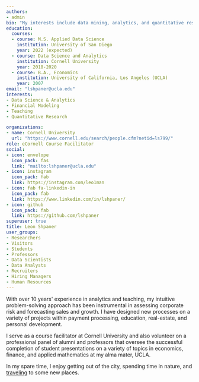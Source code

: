 ```yaml
---
authors:
- admin
bio: "My interests include data mining, analytics, and quantitative research."
education:
  courses:
  - course: M.S. Applied Data Science
    institution: University of San Diego
    year: 2022 (expected)
  - course: Data Science and Analytics
    institution: Cornell University
    year: 2018-2020
  - course: B.A., Economics
    institution: University of California, Los Angeles (UCLA)
    year: 2007
email: "lshpaner@ucla.edu"
interests:
- Data Science & Analytics
- Financial Modeling
- Teaching
- Quantitative Research

organizations:
- name: Cornell University
  url: "https://www.cornell.edu/search/people.cfm?netid=ls799/"
role: eCornell Course Facilitator
social:
- icon: envelope
  icon_pack: fas
  link: "mailto:lshpaner@ucla.edu"
- icon: instagram
  icon_pack: fab
  link: https://instagram.com/leo1man  
- icon: fab fa-linkedin-in
  icon_pack: fab
  link: https://www.linkedin.com/in/lshpaner/
- icon: github
  icon_pack: fab
  link: https://github.com/lshpaner
superuser: true
title: Leon Shpaner
user_groups:
- Researchers
- Visitors
- Students
- Professors
- Data Scientists
- Data Analysts
- Recruiters
- Hiring Managers
- Human Resources
---
```


With over 10 years' experience in analytics and teaching, my intuitive problem-solving approach has been instrumental in assessing corporate risk and forecasting sales and growth. I have designed new processes on a variety of projects within payment processing, education, real-estate, and personal development.

I serve as a course facilitator at Cornell University and also volunteer on a professional panel of alumni and professors that oversee the successful completion of student presentations on a variety of topics in economics, finance, and applied mathematics at my alma mater, UCLA.

In my spare time, I enjoy getting out of the city, spending time in nature, and [traveling](/blog/post) to some new places. 
